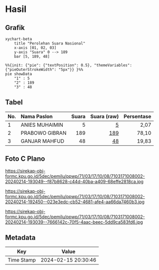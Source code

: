 # Hasil

## Grafik

```mermaid
xychart-beta
    title "Perolehan Suara Nasional"
    x-axis [01, 02, 03]
    y-axis "Suara" 0 --> 189
    bar [5, 189, 48]
```

```mermaid
%%{init: {"pie": {"textPosition": 0.5}, "themeVariables": {"pieOuterStrokeWidth": "5px"}} }%%
pie showData
    "1" : 5
    "2" : 189
    "3" : 48
```

## Tabel

| No. | Nama Paslon    | Suara | Suara (raw) | Persentase |
|:--- |:-------------- | -----:| -----------:| ----------:|
| 1   | ANIES MUHAIMIN | 5     | [5][p-1]    | 2,07       |
| 2   | PRABOWO GIBRAN | 189   | [189][p-2]  | 78,10      |
| 3   | GANJAR MAHFUD  | 48    | [48][p-3]   | 19,83      |


[p-1]: https://github.com/gigit-pemilu/pemilu-2024/blob/main/pilpres/hitung-suara/sub/71-sulawesi-utara/sub/03-kepulauan-sangihe/sub/17-tahuna/sub/1008-apengsembeka/sub/002-tps/sub/paslon-1.txt
[p-2]: https://github.com/gigit-pemilu/pemilu-2024/blob/main/pilpres/hitung-suara/sub/71-sulawesi-utara/sub/03-kepulauan-sangihe/sub/17-tahuna/sub/1008-apengsembeka/sub/002-tps/sub/paslon-2.txt
[p-3]: https://github.com/gigit-pemilu/pemilu-2024/blob/main/pilpres/hitung-suara/sub/71-sulawesi-utara/sub/03-kepulauan-sangihe/sub/17-tahuna/sub/1008-apengsembeka/sub/002-tps/sub/paslon-3.txt

## Foto C Plano

https://sirekap-obj-formc.kpu.go.id/5dec/pemilu/ppwp/71/03/17/10/08/7103171008002-20240214-193049--f87b8628-c44d-40ba-a409-68effe2818ca.jpg

https://sirekap-obj-formc.kpu.go.id/5dec/pemilu/ppwp/71/03/17/10/08/7103171008002-20240214-192450--023e3edc-cb52-4681-afe4-aa66da7460b3.jpg

https://sirekap-obj-formc.kpu.go.id/5dec/pemilu/ppwp/71/03/17/10/08/7103171008002-20240214-193039--7666142c-70f5-4aac-beec-5dd9ca583fd6.jpg


## Metadata

| Key        | Value               |
| ---------- | ------------------- |
| Time Stamp | 2024-02-15 20:30:46 |



